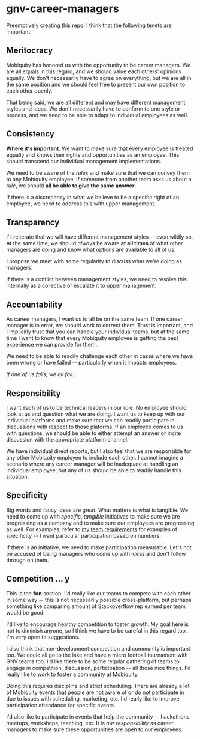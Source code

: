# gnv-career-managers

Preemptively creating this repo. I think that the following tenets are important.

## Meritocracy

Mobiquity has honored us with the opportunity to be career managers. We are all equals in this regard, and we should value each others' opinions equally. We don't necessarily have to agree on everything, but we are all in the same position and we should feel free to present our own position to each other openly.

That being said, we are all different and may have different management styles and ideas. We don't necessarily have to conform to one style or process, and we need to be able to adapt to individual employees as well.

## Consistency

**Where it's important**. We want to make sure that every employee is treated equally and knows their rights and opportunities as an employee. This should transcend our individual management implementations.

We need to be aware of the *rules* and make sure that we can convey them to any Mobiquity employee. If someone from another team asks us about a *rule*, we should **all be able to give the same answer**.

If there is a discrepancy in what we believe to be a specific right of an employee, we need to address this with upper management.

## Transparency

I'll reiterate that we will have different management styles -- even wildly so. At the same time, we should *always* be aware **at all times** of what other managers are doing and know what options are available to all of us.

I propose we meet with some regularity to discuss what we're doing as managers.

If there is a conflict between management styles, we need to resolve this internally as a collective or escalate it to upper management.

## Accountability

As career managers, I want us to all be on the same team. If one career manager is in error, we should work to correct them. Trust is important, and I implicitly trust that you can handle your individual teams, but at the same time I want to know that every Mobiquity employee is getting the best experience we can provide for them.

We need to be able to readily challenge each other in cases where we have been wrong or have failed -- particularly when it impacts employees.

*If one of us fails, we all fail.*

## Responsibility

I want each of us to be technical leaders in our role. No employee should look at us and question what we are doing. I want us to keep up with our individual platforms and make sure that we can readily participate in discussions with respect to those platorms. If an employee comes to us with questions, we should be able to either attempt an answer or incite discussion with the appropriate platform channel.

We have individual direct reports, but I also feel that we are responsible for any other Mobiquity employee to include each other. I cannot imagine a scenario where any career manager will be inadequate at handling an individual employee, but any of us should be able to readily handle this situation.

## Specificity

Big words and fancy ideas are great. What matters is what is tangible. We need to come up with *specific*, *tangible* initiatives to make sure we are progressing as a company and to make sure our employees are progressing as well. For examples, refer to [my team requirements](https://github.com/Team-Crites/welcome/blob/master/README.md#requirements) for examples of specificity -- I want particular participation based on numbers.

If there is an initiative, we need to make participation measurable. Let's not be accused of being managers who come up with ideas and don't follow through on them.

## Competition ... y

This is the **fun** section. I'd really like our teams to compete with each other in some way -- this is not necessarily possible cross-platform, but perhaps something like comparing amount of Stackoverflow rep earned per team would be good.

I'd like to encourage healthy competition to foster growth. My goal here is not to diminish anyone, so I think we have to be careful in this regard too. I'm very open to suggestions.

I also think that non-development competition and community is important too. We could all go to the lake and have a micro football tournament with GNV teams too. I'd like there to be some regular gathering of teams to engage in competition, discussion, participation -- all those nice things. I'd really like to work to foster a community at Mobiquity.

Doing this requires discipline and strict scheduling. There are already a lot of Mobiquity events that people are not aware of or do not participate in due to issues with scheduling, marketing, etc. I'd really like to improve participation attendance for specific events.

I'd also like to participate in events that help the community -- hackathons, meetups, workshops, teaching, etc. It is *our responsibility* as career managers to make sure these opportunities are open to our employees.
